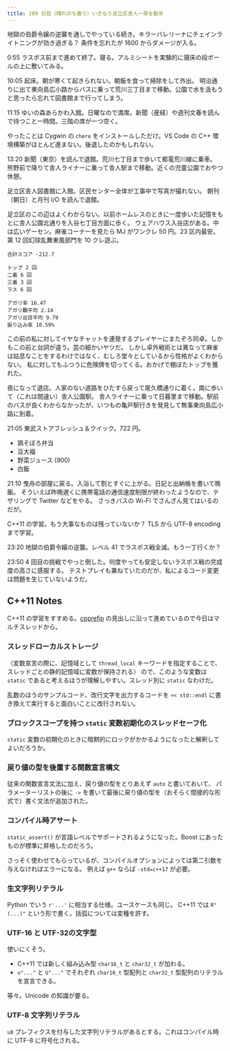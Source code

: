 ```yaml
---
title: 189 日目（晴れのち曇り）いきなり足立区舎人一帯を散歩
---
```


地獄の伯爵令嬢の逆襲を通しでやっている続き。キラーバレリーナにチェインライトニングが効き過ぎる？
条件を忘れたが 1600 からダメージが入る。

0:55 ラスボス前まで進めて終了。寝る。アルミシートを実験的に寝床の段ボールの上に敷いてみる。

10:05 起床。朝が寒くて起きられない。朝飯を食って掃除をして外出。
明治通りに出て東向島広小路からバスに乗って荒川三丁目まで移動。公園で水を汲もうと思ったら忘れて図書館まで行ってしまう。

11:15 ゆいの森あらかわ入館。日曜なので満席。新聞（産経）や週刊文春を読んで待つこと一時間。三階の席が一つ空く。

やったことは Cygwin の `chere` をインストールしただけ。VS Code の C++ 環境構築がほとんど進まない。後退したのかもしれない。

13:20 新聞（東京）を読んで退館。荒川七丁目まで歩いて都電荒川線に乗車。
熊野前で降りて舎人ライナーに乗って舎人駅まで移動。近くの児童公園でおやつ休憩。

足立区舎人図書館に入館。区民センター全体が工事中で写真が撮れない。
朝刊（朝日）と月刊 I/O を読んで退館。

足立区のこの辺はよくわからない。以前ホームレスのときに一度歩いた記憶をもとに舎人公園北通りを入谷七丁目方面に歩く。
ウェアハウス入谷店がある。中は広いゲーセン。麻雀コーナーを見たら MJ がワンクレ 50 円。23 区内最安。
第 12 回幻球乱舞東風部門を 10 クレ遊ぶ。

```text
合計スコア -212.7

トップ 2 回
二着 6 回
三着 3 回
ラス 6 回

アガリ率 16.47
アガリ飜平均 2.14
アガリ巡目平均 9.79
振り込み率 10.59%
```

この前の私に対してイヤなチャットを連発するプレイヤーにまたぞろ同卓。しかもこの前と台詞が違う。芸の細かいヤツだ。
しかし卓外戦術とは異なって麻雀は姑息なことをするわけではなく、むしろ堂々としているから性格がよくわからない。
私に対してもふつうに危険牌を切ってくる。おかげで棚ぼたトップを獲れた。

夜になって退店。人家のない道路をひたすら戻って尾久橋通りに着く。南に歩いて（これは間違い）舎人公園駅。
舎人ライナーに乗って日暮里まで移動。駅前のバスが良くわからなかったが、いつもの亀戸駅行きを発見して無事東向島広小路に到着。

21:05 東武ストアフレッシュ＆クイック。722 円。

* 鶏そぼろ弁当
* 豆大福
* 野菜ジュース (900)
* 白飯

21:10 曳舟の部屋に戻る。入浴して割とすぐに上がる。日記と出納帳を書いて晩飯。
そういえば昨晩遅くに携帯電話の通信速度制限が終わったようなので、テザリングで Twitter などをやる。
さっきバスの Wi-Fi でさんざん見てはいるのだが。

C++11 の学習。もう大事なものは残っていないか？
TLS から UTF-8 encoding まで学習。

23:20 地獄の伯爵令嬢の逆襲。レベル 41 でラスボス戦全滅。もう一丁行くか？

23:50 4 回目の挑戦でやっと倒した。何度やっても安定しないラスボス戦の完成度の高さに感服する。
テストプレイも兼ねていたのだが、私によるコード変更は問題を生じていないようだ。

## C++11 Notes

C++11 の学習をすすめる。[cpprefjp] の見出しに沿って進めているので今日はマルチスレッドから。

### スレッドローカルストレージ

〈変数宣言の際に、記憶域として `thread_local` キーワードを指定することで、スレッドごとの静的記憶域に変数が保持される〉
ので、このような変数は `static` であると考えるほうが理解しやすい。スレッド別に `static` なわけだ。

乱数のほうのサンプルコード、改行文字を出力するコードを `<< std::endl` に書き換えて実行すると面白いことに改行されない。

### ブロックスコープを持つ `static` 変数初期化のスレッドセーフ化

`static` 変数の初期化のときに暗黙的にロックがかかるようになったと解釈してよいだろうか。

### 戻り値の型を後置する関数宣言構文

従来の関数宣言文法に加え、戻り値の型をとりあえず `auto` と書いておいて、
パラメーターリストの後に `->` を書いて最後に戻り値の型を（おそらく間接的な形式で）書く文法が追加された。

### コンパイル時アサート

`static_assert()` が言語レベルでサポートされるようになった。Boost にあったものが標準に昇格したのだろう。

さっそく使わせてもらっているが、コンパイルオプションによっては第二引数を与えなければエラーになる。
例えば `g++` ならば `-std=c++17` が必要。

### 生文字列リテラル

Python でいう `r'...'` に相当する仕様。ユースケースも同じ。
C++11 では `R"(...)"` という形で書く。括弧については変種を許す。

### UTF-16 と UTF-32の文字型

使いにくそう。

* C++11 では新しく組み込み型 `char16_t` と `char32_t` が加わる。
* `u"..."` と `U"..."` でそれぞれ `char16_t` 型配列と `char32_t` 型配列のリテラルを宣言できる。

等々。Unicode の知識が要る。

### UTF-8 文字列リテラル

`u8` プレフィクスを付与した文字列リテラルがあるとする。これはコンパイル時に UTF-8 に符号化される。

[cpprefjp]: https://cpprefjp.github.io/
